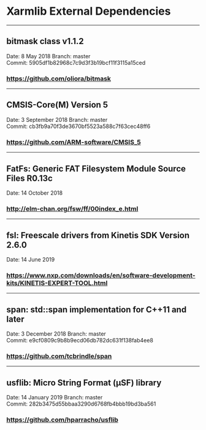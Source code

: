 # Xarmlib External Dependencies

---
## bitmask class v1.1.2
Date: 8 May 2018
Branch: master  
Commit: 5905df1b82968c7c9d3f3b19bcf11f3115a15ced
### https://github.com/oliora/bitmask

---
## CMSIS-Core(M) Version 5
Date: 3 September 2018
Branch: master  
Commit: cb3fb9a70f3de3670bf5523a588c7f63cec48ff6
### https://github.com/ARM-software/CMSIS_5

---
## FatFs: Generic FAT Filesystem Module Source Files R0.13c
Date: 14 October 2018
### http://elm-chan.org/fsw/ff/00index_e.html

---
## fsl: Freescale drivers from Kinetis SDK Version 2.6.0
Date: 14 June 2019
### https://www.nxp.com/downloads/en/software-development-kits/KINETIS-EXPERT-TOOL.html

---
## span: std::span implementation for C++11 and later
Date: 3 December 2018
Branch: master  
Commit: e9cf0809c9b8b9ecd06db782dc631f138fab4ee8
### https://github.com/tcbrindle/span

---
## usflib: Micro String Format (μSF) library
Date: 14 January 2019
Branch: master  
Commit: 282b3475d55bbaa3290d6768fb4bbb19bd3ba561
### https://github.com/hparracho/usflib